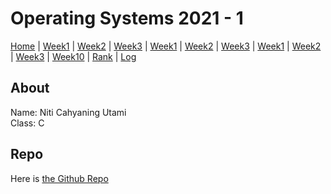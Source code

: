 # Operating Systems 2021 - 1

[Home]() | [Week1](w01) | [Week2](w02) | [Week3](w03) 
| [Week1](w04) | [Week2](w05) | [Week3](w06) 
| [Week1](w07) | [Week2](w08) | [Week3](w09) 
| [Week10](w10) | [Rank]() | [Log](TXT/mylog.txt)

## About
Name: Niti Cahyaning Utami  
Class: C  

## Repo
Here is [the Github Repo](https://github.com/ni-tami/os211)